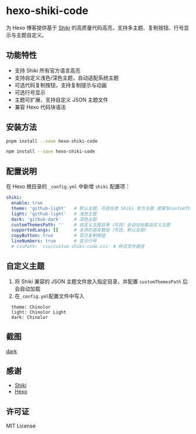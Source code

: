 # hexo-shiki-code

为 Hexo 博客提供基于 [Shiki](https://github.com/shikijs/shiki) 的高质量代码高亮，支持多主题、复制按钮、行号显示与主题自定义。

## 功能特性

- 支持 Shiki 所有官方语言高亮
- 支持自定义浅色/深色主题，自动适配系统主题
- 可选代码复制按钮，支持复制提示与动画
- 可选行号显示
- 主题可扩展，支持自定义 JSON 主题文件
- 兼容 Hexo 代码块语法

## 安装方法

```bash
pnpm install --save hexo-shiki-code 

npm install --save hexo-shiki-code
```


## 配置说明

在 Hexo 根目录的 `_config.yml` 中新增 `shiki` 配置项：

```yaml
shiki:
  enable: true
  theme: 'github-light'   # 默认主题，可选任意 Shiki 官方主题 或填写customThemesPath 目录中加载的主题名称
  light: 'github-light'   # 浅色主题
  dark: 'github-dark'     # 深色主题
  customThemesPath: ''    # 自定义主题目录（可选）会自动加载自定义主题
  supportedLangs: []      # 支持的语言数组（可选，默认全部）
  copyButton: true        # 显示复制按钮
  lineNumbers: true       # 显示行号
  # cssPath: 'css/custom-shiki-code.css' # 样式文件路径
```


## 自定义主题

1. 将 Shiki 兼容的 JSON 主题文件放入指定目录，并配置 `customThemesPath` 后 会自动加载
2. 在`_config.yml`配置文件中写入 
```
  theme: Chinolor
  light: Chinolor Light
  dark: Chinolor 
```

## 截图
[dark]()
[]()

## 感谢
- [Shiki](https://github.com/shikijs/shiki) 
- [Hexo](https://hexo.io/)


## 许可证

MIT License

